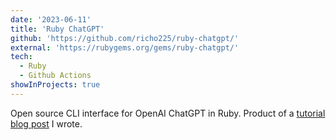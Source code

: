 ```yaml
---
date: '2023-06-11'
title: 'Ruby ChatGPT'
github: 'https://github.com/richo225/ruby-chatgpt/'
external: 'https://rubygems.org/gems/ruby-chatgpt/'
tech:
  - Ruby
  - Github Actions
showInProjects: true
---
```


Open source CLI interface for OpenAI ChatGPT in Ruby. Product of a [tutorial blog post](https://richardbates.dev/blog/2023-05-05) I wrote.
